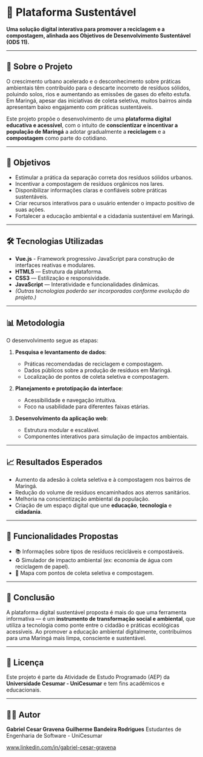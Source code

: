 # 🌱 Plataforma Sustentável

**Uma solução digital interativa para promover a reciclagem e a compostagem, alinhada aos Objetivos de Desenvolvimento Sustentável (ODS 11).**

---

## 📘 Sobre o Projeto

O crescimento urbano acelerado e o desconhecimento sobre práticas ambientais têm contribuído para o descarte incorreto de resíduos sólidos, poluindo solos, rios e aumentando as emissões de gases do efeito estufa. Em Maringá, apesar das iniciativas de coleta seletiva, muitos bairros ainda apresentam baixo engajamento com práticas sustentáveis.

Este projeto propõe o desenvolvimento de uma **plataforma digital educativa e acessível**, com o intuito de **conscientizar e incentivar a população de Maringá** a adotar gradualmente a **reciclagem** e a **compostagem** como parte do cotidiano.

---

## 🎯 Objetivos

- Estimular a prática da separação correta dos resíduos sólidos urbanos.
- Incentivar a compostagem de resíduos orgânicos nos lares.
- Disponibilizar informações claras e confiáveis sobre práticas sustentáveis.
- Criar recursos interativos para o usuário entender o impacto positivo de suas ações.
- Fortalecer a educação ambiental e a cidadania sustentável em Maringá.

---

## 🛠️ Tecnologias Utilizadas

- **Vue.js** - Framework progressivo JavaScript para construção de interfaces reativas e modulares.
- **HTML5** — Estrutura da plataforma.
- **CSS3** — Estilização e responsividade.
- **JavaScript** — Interatividade e funcionalidades dinâmicas.
- *(Outras tecnologias poderão ser incorporadas conforme evolução do projeto.)*

---

## 📊 Metodologia

O desenvolvimento segue as etapas:

1. **Pesquisa e levantamento de dados**:
   - Práticas recomendadas de reciclagem e compostagem.
   - Dados públicos sobre a produção de resíduos em Maringá.
   - Localização de pontos de coleta seletiva e compostagem.

2. **Planejamento e prototipação da interface**:
   - Acessibilidade e navegação intuitiva.
   - Foco na usabilidade para diferentes faixas etárias.

3. **Desenvolvimento da aplicação web**:
   - Estrutura modular e escalável.
   - Componentes interativos para simulação de impactos ambientais.

---

## 📈 Resultados Esperados

- Aumento da adesão à coleta seletiva e à compostagem nos bairros de Maringá.
- Redução do volume de resíduos encaminhados aos aterros sanitários.
- Melhoria na conscientização ambiental da população.
- Criação de um espaço digital que une **educação**, **tecnologia** e **cidadania**.

---

## 🧮 Funcionalidades Propostas

- 📚 Informações sobre tipos de resíduos recicláveis e compostáveis.
- ♻️ Simulador de impacto ambiental (ex: economia de água com reciclagem de papel).
- 📍 Mapa com pontos de coleta seletiva e compostagem.

---

## 🧠 Conclusão

A plataforma digital sustentável proposta é mais do que uma ferramenta informativa — é um **instrumento de transformação social e ambiental**, que utiliza a tecnologia como ponte entre o cidadão e práticas ecológicas acessíveis. Ao promover a educação ambiental digitalmente, contribuímos para uma Maringá mais limpa, consciente e sustentável.

---

## 📄 Licença

Este projeto é parte da Atividade de Estudo Programado (AEP) da **Universidade Cesumar - UniCesumar** e tem fins acadêmicos e educacionais.

---

## 👨‍💻 Autor

**Gabriel Cesar Gravena**
**Guilherme Bandeira Rodrigues**
Estudantes de Engenharia de Software - UniCesumar  

www.linkedin.com/in/gabriel-cesar-gravena


